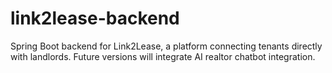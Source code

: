 # link2lease-backend
Spring Boot backend for Link2Lease, a platform connecting tenants directly with landlords. Future versions will integrate AI realtor chatbot integration.
